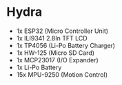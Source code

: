 # Hydra
 
* 1x ESP32 (Micro Controller Unit)
* 1x ILI9341 2.8In TFT LCD
* 1x TP4056 (Li-Po Battery Charger)
* 1x HW-125 (Micro SD Card)
* 1x MCP23017 (I/O Expander)
* 1x Li-Po Battery
* 15x MPU-9250 (Motion Control)
